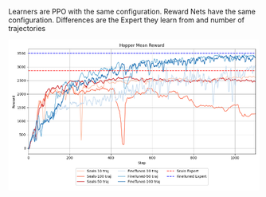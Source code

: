 Learners are PPO with the same configuration.
Reward Nets have the same configuration.
Differences are the Expert they learn from and number of trajectories

![Reward Of Learners](Results/RewardMeanTrain.png)
